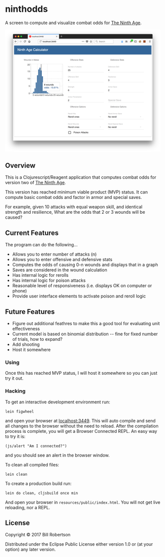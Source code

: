# ninthodds

A screen to compute and visualize combat odds for [The Ninth Age](https://the-ninth-age.com).

![Screenshot](https://raw.githubusercontent.com/billrobertson42/ninthodds/master/screenshot.png)

## Overview

This is a Clojurescript/Reagent application that computes combat odds
for version two of [The Ninth Age](https://the-ninth-age.com).

This version has reached minimum viable product (MVP) status. It can
compute basic combat odds and factor in armor and special saves.

For example, given 10 attacks with equal weapon skill, and identical
strength and resilience, What are the odds that 2 or 3 wounds will be
caused?

## Current Features

The program can do the following...

* Allows you to enter number of attacks (n)
* Allows you to enter offensive and defensive stats
* Computes the odds of causing 0-n wounds and displays that in a graph
* Saves are considered in the wound calculation
* Has internal logic for rerolls
* Has internal logic for poison attacks
* Reasonable level of responsiveness (i.e. displays OK on computer or phone)
* Provide user interface elements to activate poison and reroll logic

## Future Features

* Figure out additional feathres to make this a good tool for evaluating unit effectiveness
* Current model is based on binomial distribution -- fine for fixed number of trials, how to expand?
* Add shooting
* Host it somewhere

### Using

Once this has reached MVP status, I will host it somewhere so you can just try it out.

### Hacking

To get an interactive development environment run:

    lein figwheel

and open your browser at [localhost:3449](http://localhost:3449/).
This will auto compile and send all changes to the browser without the
need to reload. After the compilation process is complete, you will
get a Browser Connected REPL. An easy way to try it is:

    (js/alert "Am I connected?")

and you should see an alert in the browser window.

To clean all compiled files:

    lein clean

To create a production build run:

    lein do clean, cljsbuild once min

And open your browser in `resources/public/index.html`. You will not
get live reloading, nor a REPL. 

## License

Copyright © 2017 Bill Robertson

Distributed under the Eclipse Public License either version 1.0 or (at your option) any later version.
